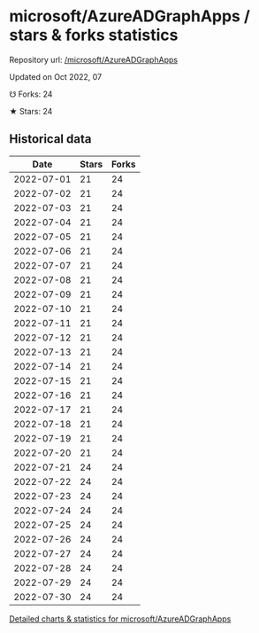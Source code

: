 # microsoft/AzureADGraphApps / stars & forks statistics

Repository url: [/microsoft/AzureADGraphApps](https://github.com/microsoft/AzureADGraphApps)

Updated on Oct 2022, 07

☋ Forks: 24

★ Stars: 24

## Historical data
| Date | Stars | Forks |
|------|-------|-------|
| 2022-07-01 | 21 | 24 | 
| 2022-07-02 | 21 | 24 | 
| 2022-07-03 | 21 | 24 | 
| 2022-07-04 | 21 | 24 | 
| 2022-07-05 | 21 | 24 | 
| 2022-07-06 | 21 | 24 | 
| 2022-07-07 | 21 | 24 | 
| 2022-07-08 | 21 | 24 | 
| 2022-07-09 | 21 | 24 | 
| 2022-07-10 | 21 | 24 | 
| 2022-07-11 | 21 | 24 | 
| 2022-07-12 | 21 | 24 | 
| 2022-07-13 | 21 | 24 | 
| 2022-07-14 | 21 | 24 | 
| 2022-07-15 | 21 | 24 | 
| 2022-07-16 | 21 | 24 | 
| 2022-07-17 | 21 | 24 | 
| 2022-07-18 | 21 | 24 | 
| 2022-07-19 | 21 | 24 | 
| 2022-07-20 | 21 | 24 | 
| 2022-07-21 | 24 | 24 | 
| 2022-07-22 | 24 | 24 | 
| 2022-07-23 | 24 | 24 | 
| 2022-07-24 | 24 | 24 | 
| 2022-07-25 | 24 | 24 | 
| 2022-07-26 | 24 | 24 | 
| 2022-07-27 | 24 | 24 | 
| 2022-07-28 | 24 | 24 | 
| 2022-07-29 | 24 | 24 | 
| 2022-07-30 | 24 | 24 | 


[Detailed charts & statistics for microsoft/AzureADGraphApps](https://reviewgithub.com/rep/microsoft/AzureADGraphApps)
